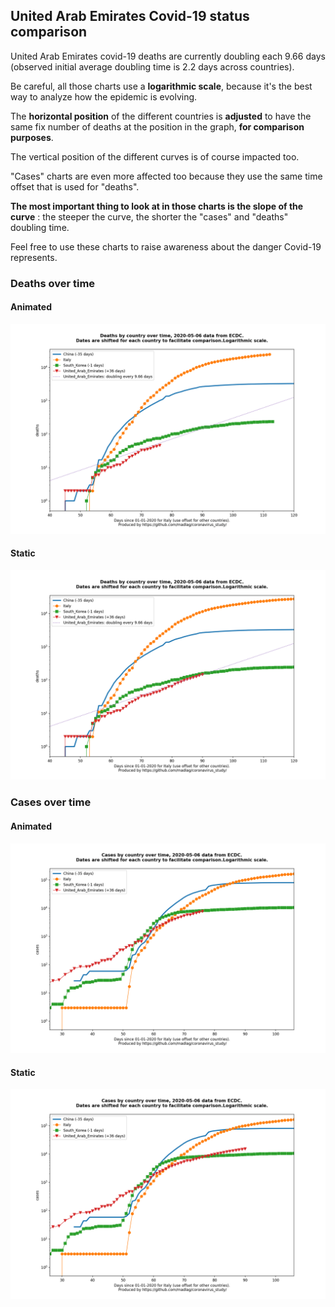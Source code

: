 ## United Arab Emirates Covid-19 status comparison 

United Arab Emirates covid-19 deaths are currently doubling each 9.66 days (observed initial average doubling time is 2.2 days across countries).



Be careful, all those charts use a **logarithmic scale**, because it's the best way to analyze how the epidemic is evolving.
 
The **horizontal position** of the different countries is **adjusted** to have the same fix number of deaths at the position in the graph, **for comparison purposes**.

The vertical position of the different curves is of course impacted too.

"Cases" charts are even more affected too because they use the same time offset that is used for "deaths".

**The most important thing to look at in those charts is the slope of the curve** : the steeper the curve, the shorter the "cases" and "deaths" doubling time.

Feel free to use these charts to raise awareness about the danger Covid-19 represents. 


 
### Deaths over time
 
#### Animated
![United Arab Emirates covid-19 deaths animated chart](https://raw.githubusercontent.com/madlag/coronavirus_study/master/notebooks/graphs/2020-05-06/countries/United_Arab_Emirates/2020-05-06_United_Arab_Emirates_deaths.gif "United Arab Emirates covid-19 deaths animated chart")   
 
#### Static
![United Arab Emirates covid-19 deaths static chart](https://raw.githubusercontent.com/madlag/coronavirus_study/master/notebooks/graphs/2020-05-06/countries/United_Arab_Emirates/2020-05-06_United_Arab_Emirates_deaths.png "United Arab Emirates covid-19 deaths static chart")   

 
### Cases over time
 
#### Animated
![United Arab Emirates covid-19 cases animated chart](https://raw.githubusercontent.com/madlag/coronavirus_study/master/notebooks/graphs/2020-05-06/countries/United_Arab_Emirates/2020-05-06_United_Arab_Emirates_cases.gif "United Arab Emirates covid-19 cases animated chart")   
 
#### Static
![United Arab Emirates covid-19 cases static chart](https://raw.githubusercontent.com/madlag/coronavirus_study/master/notebooks/graphs/2020-05-06/countries/United_Arab_Emirates/2020-05-06_United_Arab_Emirates_cases.png "United Arab Emirates covid-19 cases static chart")   


